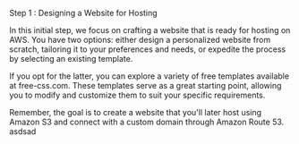 Step 1 : Designing a Website for Hosting

In this initial step, we focus on crafting a website that is ready for hosting on AWS. You have two options: either design a personalized website from scratch, tailoring it to your preferences and needs, or expedite the process by selecting an existing template.

If you opt for the latter, you can explore a variety of free templates available at free-css.com. These templates serve as a great starting point, allowing you to modify and customize them to suit your specific requirements.

Remember, the goal is to create a website that you'll later host using Amazon S3 and connect with a custom domain through Amazon Route 53.
asdsad
